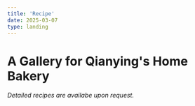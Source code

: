 ```yaml
---
title: 'Recipe'
date: 2025-03-07
type: landing
---
```


# A Gallery for Qianying's Home Bakery


_Detailed recipes are availabe upon request._